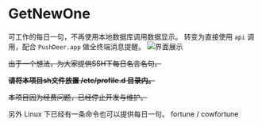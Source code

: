 # GetNewOne
可工作的每日一句，不再使用本地数据库调用数据显示。
转变为直接使用 `api` 调用，配合 `PushDeer.app` 做全终端消息提醒。
![界面展示](http://pic.itxdm.com/typora/20220426192849.png)

~~出于一个想法，为大家提供SSH下每日名言名句。~~

~~**请将本项目sh文件放置 /etc/profile.d 目录内。**~~

~~本项目因为经费问题，已经停止开发与维护。~~

另外 Linux 下已经有一条命令也可以提供每日一句。
fortune / cowfortune 
